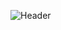 ![Header](https://github.com/public-Update/public-Update/assets/129424425/e40f2d0a-f289-4e96-9491-1e2bf7ad4f92)


